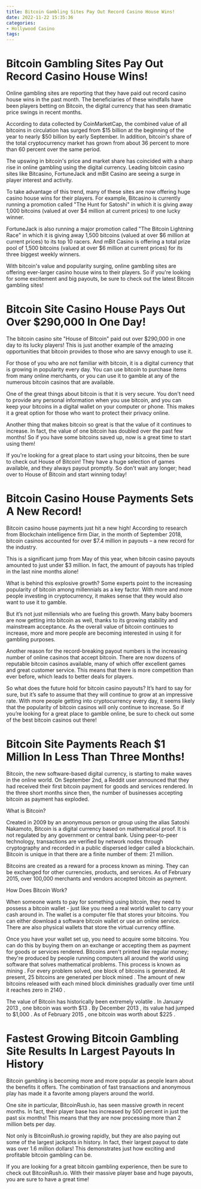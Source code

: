 ```yaml
---
title: Bitcoin Gambling Sites Pay Out Record Casino House Wins!
date: 2022-11-22 15:35:36
categories:
- Hollywood Casino
tags:
---
```



#  Bitcoin Gambling Sites Pay Out Record Casino House Wins!

Online gambling sites are reporting that they have paid out record casino house wins in the past month. The beneficiaries of these windfalls have been players betting on Bitcoin, the digital currency that has seen dramatic price swings in recent months.

According to data collected by CoinMarketCap, the combined value of all bitcoins in circulation has surged from $15 billion at the beginning of the year to nearly $50 billion by early September. In addition, bitcoin's share of the total cryptocurrency market has grown from about 36 percent to more than 60 percent over the same period.

The upswing in bitcoin's price and market share has coincided with a sharp rise in online gambling using the digital currency. Leading bitcoin casino sites like Bitcasino, FortuneJack and mBit Casino are seeing a surge in player interest and activity.

To take advantage of this trend, many of these sites are now offering huge casino house wins for their players. For example, Bitcasino is currently running a promotion called "The Hunt for Satoshi" in which it is giving away 1,000 bitcoins (valued at over $4 million at current prices) to one lucky winner.

FortuneJack is also running a major promotion called "The Bitcoin Lightning Race" in which it is giving away 1,500 bitcoins (valued at over $6 million at current prices) to its top 10 racers. And mBit Casino is offering a total prize pool of 1,500 bitcoins (valued at over $6 million at current prices) for its three biggest weekly winners.

With bitcoin's value and popularity surging, online gambling sites are offering ever-larger casino house wins to their players. So if you're looking for some excitement and big payouts, be sure to check out the latest Bitcoin gambling sites!

#  Bitcoin Site Casino House Pays Out Over $290,000 In One Day!

The bitcoin casino site "House of Bitcoin" paid out over $290,000 in one day to its lucky players! This is just another example of the amazing opportunities that bitcoin provides to those who are savvy enough to use it.

For those of you who are not familiar with bitcoin, it is a digital currency that is growing in popularity every day. You can use bitcoin to purchase items from many online merchants, or you can use it to gamble at any of the numerous bitcoin casinos that are available.

One of the great things about bitcoin is that it is very secure. You don't need to provide any personal information when you use bitcoin, and you can keep your bitcoins in a digital wallet on your computer or phone. This makes it a great option for those who want to protect their privacy online.

Another thing that makes bitcoin so great is that the value of it continues to increase. In fact, the value of one bitcoin has doubled over the past few months! So if you have some bitcoins saved up, now is a great time to start using them!

If you're looking for a great place to start using your bitcoins, then be sure to check out House of Bitcoin! They have a huge selection of games available, and they always payout promptly. So don't wait any longer; head over to House of Bitcoin and start winning today!

#  Bitcoin Casino House Payments Sets A New Record!

Bitcoin casino house payments just hit a new high! According to research from Blockchain intelligence firm Diar, in the month of September 2018, bitcoin casinos accounted for over $7.4 million in payouts – a new record for the industry.

This is a significant jump from May of this year, when bitcoin casino payouts amounted to just under $3 million. In fact, the amount of payouts has tripled in the last nine months alone!

What is behind this explosive growth? Some experts point to the increasing popularity of bitcoin among millennials as a key factor. With more and more people investing in cryptocurrency, it makes sense that they would also want to use it to gamble.

But it’s not just millennials who are fueling this growth. Many baby boomers are now getting into bitcoin as well, thanks to its growing stability and mainstream acceptance. As the overall value of bitcoin continues to increase, more and more people are becoming interested in using it for gambling purposes.

Another reason for the record-breaking payout numbers is the increasing number of online casinos that accept bitcoin. There are now dozens of reputable bitcoin casinos available, many of which offer excellent games and great customer service. This means that there is more competition than ever before, which leads to better deals for players.

So what does the future hold for bitcoin casino payouts? It’s hard to say for sure, but it’s safe to assume that they will continue to grow at an impressive rate. With more people getting into cryptocurrency every day, it seems likely that the popularity of bitcoin casinos will only continue to increase. So if you’re looking for a great place to gamble online, be sure to check out some of the best bitcoin casinos out there!

#  Bitcoin Site Payments Reach $1 Million In Less Than Three Months!

Bitcoin, the new software-based digital currency, is starting to make waves in the online world. On September 2nd, a Reddit user announced that they had received their first bitcoin payment for goods and services rendered. In the three short months since then, the number of businesses accepting bitcoin as payment has exploded.

What is Bitcoin?

Created in 2009 by an anonymous person or group using the alias Satoshi Nakamoto, Bitcoin is a digital currency based on mathematical proof. It is not regulated by any government or central bank. Using peer-to-peer technology, transactions are verified by network nodes through cryptography and recorded in a public dispersed ledger called a blockchain. Bitcoin is unique in that there are a finite number of them: 21 million.

Bitcoins are created as a reward for a process known as mining. They can be exchanged for other currencies, products, and services. As of February 2015, over 100,000 merchants and vendors accepted bitcoin as payment.

How Does Bitcoin Work?


When someone wants to pay for something using bitcoin, they need to possess a bitcoin wallet - just like you need a real world wallet to carry your cash around in. The wallet is a computer file that stores your bitcoins. You can either download a software bitcoin wallet or use an online service. There are also physical wallets that store the virtual currency offline.


Once you have your wallet set up, you need to acquire some bitcoins. You can do this by buying them on an exchange or accepting them as payment for goods or services rendered. Bitcoins aren't printed like regular money; they're produced by people running computers all around the world using software that solves mathematical problems. This process is known as mining . For every problem solved, one block of bitcoins is generated. At present, 25 bitcoins are generated per block mined . The amount of new bitcoins released with each mined block diminishes gradually over time until it reaches zero in 2140 .

The value of Bitcoin has historically been extremely volatile . In January 2013 , one bitcoin was worth $13 . By December 2013 , its value had jumped to $1,000 . As of February 2015 , one bitcoin was worth about $225 .

#  Fastest Growing Bitcoin Gambling Site Results In Largest Payouts In History

Bitcoin gambling is becoming more and more popular as people learn about the benefits it offers. The combination of fast transactions and anonymous play has made it a favorite among players around the world.

One site in particular, BitcoinRush.io, has seen massive growth in recent months. In fact, their player base has increased by 500 percent in just the past six months! This means that they are now processing more than 2 million bets per day.

Not only is BitcoinRush.io growing rapidly, but they are also paying out some of the largest jackpots in history. In fact, their largest payout to date was over 1.6 million dollars! This demonstrates just how exciting and profitable bitcoin gambling can be.

If you are looking for a great bitcoin gambling experience, then be sure to check out BitcoinRush.io. With their massive player base and huge payouts, you are sure to have a great time!